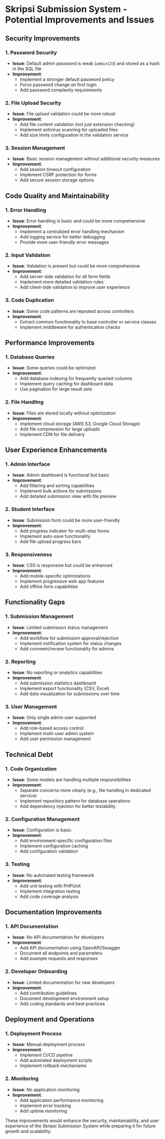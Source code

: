 # Skripsi Submission System - Potential Improvements and Issues

## Security Improvements

### 1. Password Security
- **Issue**: Default admin password is weak (`admin123`) and stored as a hash in the SQL file
- **Improvement**: 
  - Implement a stronger default password policy
  - Force password change on first login
  - Add password complexity requirements

### 2. File Upload Security
- **Issue**: File upload validation could be more robust
- **Improvement**:
  - Add file content validation (not just extension checking)
  - Implement antivirus scanning for uploaded files
  - Add size limits configuration in the validation service

### 3. Session Management
- **Issue**: Basic session management without additional security measures
- **Improvement**:
  - Add session timeout configuration
  - Implement CSRF protection for forms
  - Add secure session storage options

## Code Quality and Maintainability

### 1. Error Handling
- **Issue**: Error handling is basic and could be more comprehensive
- **Improvement**:
  - Implement a centralized error handling mechanism
  - Add logging service for better debugging
  - Provide more user-friendly error messages

### 2. Input Validation
- **Issue**: Validation is present but could be more comprehensive
- **Improvement**:
  - Add server-side validation for all form fields
  - Implement more detailed validation rules
  - Add client-side validation to improve user experience

### 3. Code Duplication
- **Issue**: Some code patterns are repeated across controllers
- **Improvement**:
  - Extract common functionality to base controller or service classes
  - Implement middleware for authentication checks

## Performance Improvements

### 1. Database Queries
- **Issue**: Some queries could be optimized
- **Improvement**:
  - Add database indexing for frequently queried columns
  - Implement query caching for dashboard data
  - Use pagination for large result sets

### 2. File Handling
- **Issue**: Files are stored locally without optimization
- **Improvement**:
  - Implement cloud storage (AWS S3, Google Cloud Storage)
  - Add file compression for large uploads
  - Implement CDN for file delivery

## User Experience Enhancements

### 1. Admin Interface
- **Issue**: Admin dashboard is functional but basic
- **Improvement**:
  - Add filtering and sorting capabilities
  - Implement bulk actions for submissions
  - Add detailed submission view with file preview

### 2. Student Interface
- **Issue**: Submission form could be more user-friendly
- **Improvement**:
  - Add progress indicator for multi-step forms
  - Implement auto-save functionality
  - Add file upload progress bars

### 3. Responsiveness
- **Issue**: CSS is responsive but could be enhanced
- **Improvement**:
  - Add mobile-specific optimizations
  - Implement progressive web app features
  - Add offline form capabilities

## Functionality Gaps

### 1. Submission Management
- **Issue**: Limited submission status management
- **Improvement**:
  - Add workflow for submission approval/rejection
  - Implement notification system for status changes
  - Add comment/review functionality for admins

### 2. Reporting
- **Issue**: No reporting or analytics capabilities
- **Improvement**:
  - Add submission statistics dashboard
  - Implement export functionality (CSV, Excel)
  - Add data visualization for submissions over time

### 3. User Management
- **Issue**: Only single admin user supported
- **Improvement**:
  - Add role-based access control
  - Implement multi-user admin system
  - Add user permission management

## Technical Debt

### 1. Code Organization
- **Issue**: Some models are handling multiple responsibilities
- **Improvement**:
  - Separate concerns more clearly (e.g., file handling in dedicated service)
  - Implement repository pattern for database operations
  - Add dependency injection for better testability

### 2. Configuration Management
- **Issue**: Configuration is basic
- **Improvement**:
  - Add environment-specific configuration files
  - Implement configuration caching
  - Add configuration validation

### 3. Testing
- **Issue**: No automated testing framework
- **Improvement**:
  - Add unit testing with PHPUnit
  - Implement integration testing
  - Add code coverage analysis

## Documentation Improvements

### 1. API Documentation
- **Issue**: No API documentation for developers
- **Improvement**:
  - Add API documentation using OpenAPI/Swagger
  - Document all endpoints and parameters
  - Add example requests and responses

### 2. Developer Onboarding
- **Issue**: Limited documentation for new developers
- **Improvement**:
  - Add contribution guidelines
  - Document development environment setup
  - Add coding standards and best practices

## Deployment and Operations

### 1. Deployment Process
- **Issue**: Manual deployment process
- **Improvement**:
  - Implement CI/CD pipeline
  - Add automated deployment scripts
  - Implement rollback mechanisms

### 2. Monitoring
- **Issue**: No application monitoring
- **Improvement**:
  - Add application performance monitoring
  - Implement error tracking
  - Add uptime monitoring

These improvements would enhance the security, maintainability, and user experience of the Skripsi Submission System while preparing it for future growth and scalability.